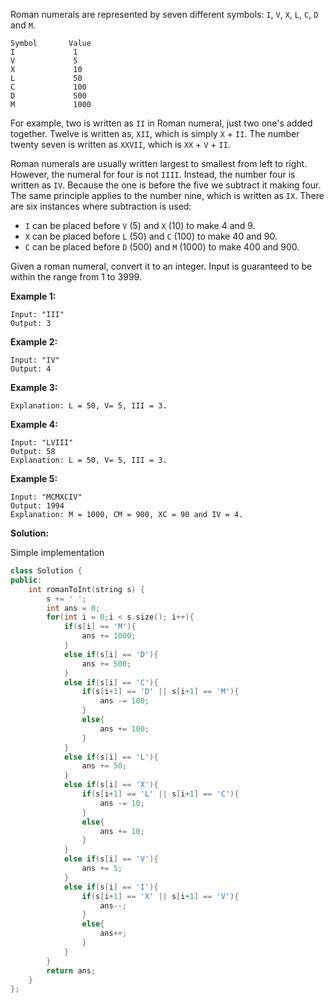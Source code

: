 Roman numerals are represented by seven different symbols: `I`, `V`, `X`, `L`, `C`, `D` and `M`.

```
Symbol       Value
I             1
V             5
X             10
L             50
C             100
D             500
M             1000
```

For example, two is written as `II` in Roman numeral, just two one's added together. Twelve is written as, `XII`, which is simply `X` + `II`. The number twenty seven is written as `XXVII`, which is `XX` + `V` + `II`.

Roman numerals are usually written largest to smallest from left to right. However, the numeral for four is not `IIII`. Instead, the number four is written as `IV`. Because the one is before the five we subtract it making four. The same principle applies to the number nine, which is written as `IX`. There are six instances where subtraction is used:

- `I` can be placed before `V` (5) and `X` (10) to make 4 and 9. 
- `X` can be placed before `L` (50) and `C` (100) to make 40 and 90. 
- `C` can be placed before `D` (500) and `M` (1000) to make 400 and 900.

Given a roman numeral, convert it to an integer. Input is guaranteed to be within the range from 1 to 3999.

**Example 1:**

```
Input: "III"
Output: 3
```

**Example 2:**

```
Input: "IV"
Output: 4
```

**Example 3:**

```
Explanation: L = 50, V= 5, III = 3.
```

**Example 4:**

```
Input: "LVIII"
Output: 58
Explanation: L = 50, V= 5, III = 3.
```

**Example 5:**

```
Input: "MCMXCIV"
Output: 1994
Explanation: M = 1000, CM = 900, XC = 90 and IV = 4.
```



**Solution:**

Simple implementation

```c++
class Solution {
public:
    int romanToInt(string s) {
        s += ' ';
        int ans = 0;
        for(int i = 0;i < s.size(); i++){
            if(s[i] == 'M'){
                ans += 1000;
            }
            else if(s[i] == 'D'){
                ans += 500;
            }
            else if(s[i] == 'C'){
                if(s[i+1] == 'D' || s[i+1] == 'M'){
                    ans -= 100;
                }
                else{
                    ans += 100;
                }
            }
            else if(s[i] == 'L'){
                ans += 50;
            }
            else if(s[i] == 'X'){
                if(s[i+1] == 'L' || s[i+1] == 'C'){
                    ans -= 10;
                }
                else{
                    ans += 10;
                }
            }
            else if(s[i] == 'V'){
                ans += 5;
            }
            else if(s[i] == 'I'){
                if(s[i+1] == 'X' || s[i+1] == 'V'){
                    ans--;
                }
                else{
                    ans++;
                }
            }
        }
        return ans;
    }
};
```

